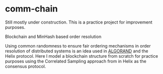 # comm-chain
Still mostly under construction. This is a practice project for improvement purposes.

Blockchain and MinHash based order resolution

Using common randomness to ensure fair ordering mechanisms in order resolution of distributed systems is an idea used in [ALGORAND](https://www.algorand.com/) and the Helix protocol.
Here I model a blockchain structure from scratch for practice purposes using the Correlated Sampling approach from in Helix as the consensus protocol.
